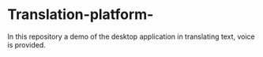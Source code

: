# Translation-platform-
In this repository a demo of the desktop application in translating text, voice is provided.
